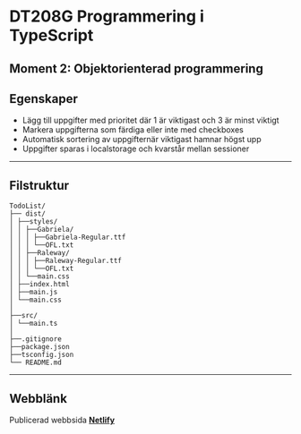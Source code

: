 # DT208G Programmering i TypeScript
## Moment 2: Objektorienterad programmering

## Egenskaper

- Lägg till uppgifter med prioritet där 1 är viktigast och 3 är minst viktigt
- Markera uppgifterna som färdiga eller inte med checkboxes
- Automatisk sortering av uppgifternär viktigast hamnar högst upp
- Uppgifter sparas i localstorage och kvarstår mellan sessioner

---

## Filstruktur
```
TodoList/ 
├── dist/
│ ├──styles/ 
│ │ ├──Gabriela/
│ │ │ ├──Gabriela-Regular.ttf
│ │ │ └──OFL.txt
│ │ ├──Raleway/
│ │ │ ├──Raleway-Regular.ttf
│ │ │ └──OFL.txt
│ │ └──main.css 
│ ├──index.html 
│ ├──main.js 
│ └──main.css 
│ 
├──src/ 
│ └──main.ts 
│ 
├──.gitignore 
├──package.json 
├──tsconfig.json 
└── README.md
```
---

## Webblänk

Publicerad webbsida
**[Netlify](https://priotodolist.netlify.app/)**  
